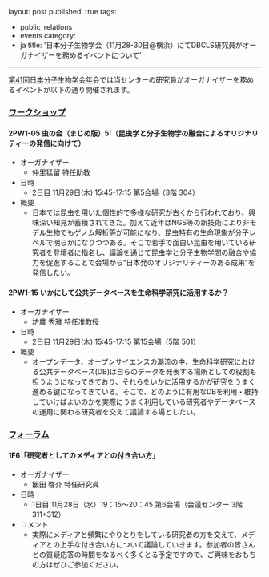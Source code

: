 layout: post
published: true
tags:
- public_relations
- events
category:
- ja
title: '日本分子生物学会（11月28-30日@横浜）にてDBCLS研究員がオーガナイザーを務めるイベントについて'
---
[第41回日本分子生物学会年会](https://www2.aeplan.co.jp/mbsj2018/index.html)では当センターの研究員がオーガナイザーを務めるイベントが以下の通り開催されます。

### [ワークショップ](https://www2.aeplan.co.jp/mbsj2018/japanese/workshop/index.html)
#### 2PW1-05 虫の会（まじめ版）5:（昆虫学と分子生物学の融合によるオリジナリティーの発信に向けて）
- オーガナイザー
  - 仲里猛留 特任助教
- 日時
  - 2日目 11月29日(木) 15:45-17:15 第5会場（3階 304）
- 概要
  - 日本では昆虫を用いた個性的で多様な研究が古くから行われており、興味深い知見が蓄積されてきた。加えて近年はNGS等の新技術により非モデル生物でもゲノム解析等が可能になり、昆虫特有の生命現象が分子レベルで明らかになりつつある。そこで若手で面白い昆虫を用いている研究者を登壇者に指名し、議論を通じて昆虫学と分子生物学間の融合や協力を促進することで会場から“日本発のオリジナリティーのある成果”を発信したい。

#### 2PW1-15 いかにして公共データベースを生命科学研究に活用するか？
- オーガナイザー
  - 坊農 秀雅 特任准教授
- 日時
  - 2日目 11月29日(木) 15:45-17:15 第15会場（5階 501）
- 概要
  - オープンデータ、オープンサイエンスの潮流の中、生命科学研究における公共データベース(DB)は自らのデータを発表する場所としての役割も担うようになってきており、それらをいかに活用するかが研究をうまく進める鍵になってきている。そこで、どのように有用なDBを利用・維持していけばよいのかを実際にうまく利用している研究者やデータベースの運用に関わる研究者を交えて議論する場としたい。


### [フォーラム](https://www2.aeplan.co.jp/mbsj2018/japanese/forums/index.html)
#### 1F6「研究者としてのメディアとの付き合い方」
- オーガナイザー
  - 飯田 啓介 特任研究員
- 日時
  - 1日目 11月28日（水）19：15～20：45 第6会場（会議センター 3階 311+312）
- コメント
  - 実際にメディアと頻繁にやりとりをしている研究者の方を交えて、メディアとの上手な付き合い方について議論していきます。参加者の皆さんとの質疑応答の時間をなるべく多くとる予定ですので、ご興味をおもちの方はぜひご参加ください。
